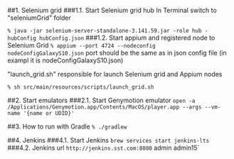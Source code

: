 ##1. Selenium grid
###1.1. Start Selenium grid hub
In Terminal switch to "seleniumGrid" folder

`% java -jar selenium-server-standalone-3.141.59.jar -role hub -hubConfig hubConfig.json`
###1.2. Start appium and registered node to Selenium Grid
`% appium --port 4724 --nodeconfig nodeConfigGalaxyS10.json`
port should be the same as in json config file (in exampl it is nodeConfigGalaxyS10.json)

"launch_grid.sh" responsible for launch Selenium grid and Appium nodes

`% sh src/main/resources/scripts/launch_grid.sh`

##2. Start emulators
###2.1. Start Genymotion emulator
`open -a /Applications/Genymotion.app/Contents/MacOS/player.app --args --vm-name '{name or UDID}'`

##3. How to run with Gradle
`% ./gradlew`

##4. Jenkins
###4.1. Start Jenkins
`brew services start jenkins-lts`
###4.2. Jenkins url
`http://jenkins.sst.com:8080`
admin
admin15`

